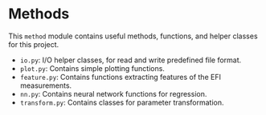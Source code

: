# Methods

This `method` module contains useful methods, functions, and helper classes for this project.

- `io.py`: I/O helper classes, for read and write predefined file format.
- `plot.py`: Contains simple plotting functions.
- `feature.py`: Contains functions extracting features of the EFI measurements.
- `nn.py`: Contains neural network functions for regression.
- `transform.py`: Contains classes for parameter transformation.
